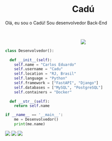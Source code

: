 <h1 align="center">
  <b>Cadú</b>
</h1>

Olá, eu sou o Cadú! Sou desenvolvedor Back-End

<br>

<p>
<div align="center">
  <img src="https://img.shields.io/badge/-Python-98b982?style=for-the-badge&logo=python&logoColor=98b982&labelColor=282828">
</div>
</p>

```python
class Desenvolvedor():
    
  def __init__(self):
    self.name = "Carlos Eduardo"
    self.username = "Cadu"
    self.location = "RJ, Brasil"
    self.language = "Python"
    self.framework = ["FastAPI", "Django"]
    self.databases = ["MySQL", "PostgreSQL"]
    self.containers = "Docker"
  
  def __str__(self):
    return self.name

if __name__ == '__main__':
    me = Desenvolvedor()
    print(me.name)
```

<p align="left">
  <a href="mailto:cadu.dev7@gmail.com" alt="Gmail">
  <img src="https://img.shields.io/badge/-Gmail-FF0000?style=flat-square&labelColor=FF0000&logo=gmail&logoColor=white" /></a>

  <a href="https://www.linkedin.com/in/carlos-eduardo-b1b9aa230/" alt="LinkedIn">
  <img src="https://img.shields.io/badge/-Linkedin-0e76a8?style=flat-square&logo=Linkedin&logoColor=white" /></a>

  <a href="https://www.instagram.com/mrcadu7/" alt="Instagram">
  <img src="https://img.shields.io/badge/-Instagram-DF0174?style=flat-square&labelColor=DF0174&logo=instagram&logoColor=white" /></a>
</p>
